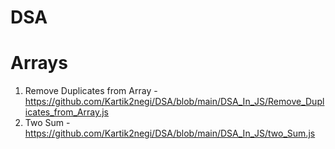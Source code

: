 # DSA

# Arrays 
1. Remove Duplicates from Array - https://github.com/Kartik2negi/DSA/blob/main/DSA_In_JS/Remove_Duplicates_from_Array.js
2. Two Sum - https://github.com/Kartik2negi/DSA/blob/main/DSA_In_JS/two_Sum.js
